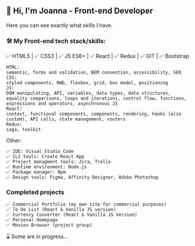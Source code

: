 ## 👋  Hi, I'm Joanna - Front-end Developer 
Here you can see exactly what skills I have.

### 🛠️ My Front-end tech stack/skills:
✅ HTML5 | ✅ CSS3 | ✅ JS ES6+ | ✅ React | ✅ Redux | ✅ GIT | ✅ Bootstrap
```
HTML: 
semantic, forms and validation, BEM convention, accessibility, SEO
CSS:
styled components, RWD, flexbox, grid, box model, positioning
JS:
DOM manipulating, API, variables, data types, data structures, equality comparisons, loops and iterations, control flow, functions, expressions and operators, asynchronous JS 
React:
context, functional components, components, rendering, hooks (also custom), API calls, state management, routers
Redux:
saga, toolkit
```

Other:
```
✅ IDE: Visual Studio Code
✅ CLI tools: Create React App
✅ Project managment tools: Jira, Trello
✅ Runtime environment: Node.js
✅ Package manager: Npm
✅ Design tools: Figma, Affinity Designer, Adobe Photoshop
```

### Completed projects
```
✅ Commercial Portfolio (my own site for commercial purposes)
✅ To Do List (React & Vanilla JS version)
✅ Currency Converter (React & Vanilla JS Version)
✅ Personal Homepage
✅ Movies Browser (project group)
```

⌛ Some are in progress...
